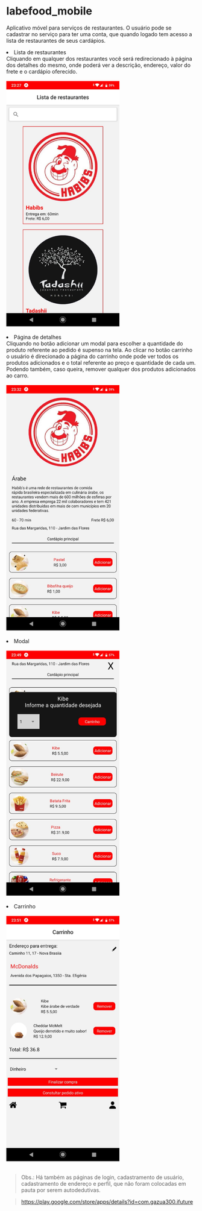 # labefood_mobile

Aplicativo móvel para serviços de restaurantes. O usuário pode se cadastrar no serviço para ter uma conta, que quando logado tem acesso a lista de restaurantes de seus cardápios.<br>
<li>Lista de restaurantes<br>
Cliquando em qualquer dos restaurantes você será redirecionado à página dos detalhes do mesmo, onde poderá ver a descrição, endereço, valor do frete e o cardápio oferecido.</li><br>
<img src='./imgREADME/feed.jpeg' width='300'><br><br>
<li>Página de detalhes<br>
Cliquando no botão adicionar um modal para escolher a quantidade do produto referente ao pedido é supenso na tela. Ao clicar no botão carrinho o usuário é direcionado a página do carrinho onde pode ver todos os produtos adicionados e o total referente ao preço e quantidade de cada um. Podendo também, caso queira, remover qualquer dos produtos adicionados ao carro.<br><br>
<img src='./imgREADME/detalhes.jpeg' width='300'>
</li><br>
<li>Modal<br><br>
<img src='./imgREADME/modal.jpeg' width='300'>
</li><br>
<li>Carrinho<br><br>
<img src='./imgREADME/carrinho.jpeg' width='300'>
</li><br>

> Obs.: Há também as páginas de login, cadastramento de usuário, cadastramento de endereço e perfil, que não foram colocadas em pauta por serem autodedutivas.

>https://play.google.com/store/apps/details?id=com.gazua300.ifuture
